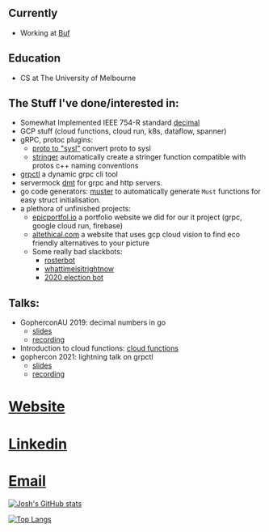 ## Currently
- Working at [Buf](https://buf.build)

## Education
- CS at The University of Melbourne

## The Stuff I've done/interested in:
- Somewhat Implemented IEEE 754-R standard [decimal](https://github.com/anz-bank/decimal)
- GCP stuff (cloud functions, cloud run, k8s, dataflow, spanner) 
- gRPC, protoc plugins: 
    - [proto to "sysl"](https://github.com/anz-bank/protoc-gen-sysl) convert proto to sysl
    - [stringer](https://github.com/joshcarp/protoc-gen-stringer) automatically create a stringer function compatible with protos c++ naming conventions
- [grpctl](https://github.com/joshcarp/grpctl) a dynamic grpc cli tool
- servermock [dmt](https://github.com/joshcarp/servermock) for grpc and http servers.
- go code generators: [muster](https://github.com/joshcarp/muster) to automatically generate `Must` functions for easy struct initialisation.
- a plethora of unfinished projects:
  - [epicportfol.io](https://github.com/joshcarp/epicportfol.io) a portfolio website we did for our it project (grpc, google cloud run, firebase)
  - [altethical.com](https://github.com/joshcarp/altethical) a website that uses gcp cloud vision to find eco friendly alternatives to your picture
  - Some really bad slackbots: 
      - [rosterbot](https://github.com/joshcarp/rosterbot)
      - [whattimeisitrightnow](https://github.com/joshcarp/whattimeisitrightnow)
      - [2020 election bot](https://github.com/joshcarp/election-bot)

## Talks:
- GopherconAU 2019: decimal numbers in go
    - [slides](https://joshcarp.com/talks-decimal/#/">slides)
    - [recording](https://www.youtube.com/watch?v=F5rUM4GAs6A&feature=youtu.be) 
- Introduction to cloud functions: [cloud functions](https://joshcarp.com/talks-cloud-functions/#/)
- gophercon 2021: lightning talk on grpctl
    - [slides](https://joshcarp.com/talks-grpctl)
    - [recording](https://www.youtube.com/watch?v=XnPHI6cCL7E&t=10673s)

# [Website](https://joshcarp.com)
# [Linkedin](https://www.linkedin.com/in/joshcarp/)
# [Email](https://mail.google.com/mail/u/0/?view=cm&fs=1&to=josh@joshcarp.com)

[![Josh's GitHub stats](https://github-readme-stats.vercel.app/api?username=joshcarp)](https://github.com/joshcarp/github-readme-stats)

[![Top Langs](https://github-readme-stats.vercel.app/api/top-langs/?username=joshcarp)](https://github.com/anuraghazra/github-readme-stats)
